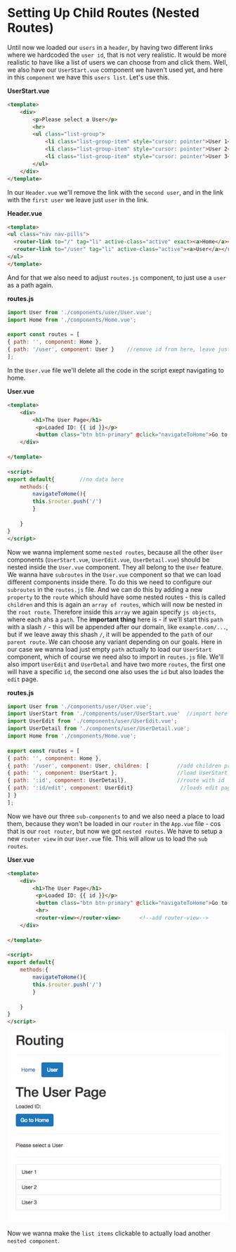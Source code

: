 # Setting Up Child Routes (Nested Routes)

Until now we loaded our `users` in a `header`, by having two different links where we hardcoded the `user id`, that is not very realistic. It would be more realistic to have like a list of users we can choose from and click them. Well, we also have our `UserStart.vue` component we haven't used yet, and here in this `component` we have this `users list`. Let's use this. 

**UserStart.vue**

```html
<template>
    <div>
        <p>Please select a User</p>
        <hr>
        <ul class="list-group">
            <li class="list-group-item" style="cursor: pointer">User 1</li>
            <li class="list-group-item" style="cursor: pointer">User 2</li>
            <li class="list-group-item" style="cursor: pointer">User 3</li>
        </ul>
    </div>
</template>
```

In our `Header.vue` we'll remove the link with the `second user`, and in the link with the `first user` we leave just `user` in the link. 

**Header.vue**

```html
<template>
<ul class="nav nav-pills">
  <router-link to="/" tag="li" active-class="active" exact><a>Home</a></router-link>
  <router-link to="/user" tag="li" active-class="active"><a>User</a></router-link> <!--one user link here-->
</ul>
</template>
```

And for that we also need to adjust `routes.js` component, to just use a `user` as a path again.

**routes.js**

```js
import User from './components/user/User.vue';
import Home from './components/Home.vue';

export const routes = [
{ path: '', component: Home },
{ path: '/user', component: User }    //remove id from here, leave just user 
];
```

In the `User.vue` file we'll delete all the code in the script exept navigating to home.

**User.vue**

```html
<template>
    <div>
        <h1>The User Page</h1>
         <p>Loaded ID: {{ id }}</p>  
         <button class="btn btn-primary" @click="navigateToHome">Go to Home</button>
    </div>

</template>

<script>
export default{        //no data here 
    methods:{
        navigateToHome(){
        this.$router.push('/')
        }
        
    }
}
</script>
```

Now we wanna implement some `nested routes`, because all the other `User` components (`UserStart.vue`, `UserEdit.vue`, `UserDetail.vue`) should be nested inside the `User.vue` component. They all belong to the `User` feature. We wanna have `subroutes` in the `User.vue` component so that we can load different components inside there.  To do this we need to configure our `subroutes` in the `routes.js` file. And we can do this by adding a new `property` to the `route` which should have some nested routes - this is called `children` and this is again an `array of routes`, which will now be nested in the `root route`. Therefore inside this `array` we again specify `js objects`, where each ahs a `path`. The **important thing** here is - if we'll start this `path` with a slash `/`   - this will be appended after our domain, like `example.com/...`, but if we leave away this shash `/`, it will be appended to the `path` of our `parent route`. We can choose any variant depending on our goals. 
Here in our case we wanna load just empty `path` actually to load our `UserStart` component, which of course we need also to import in `routes.js` file. We'll also import `UserEdit` and `UserDetal` and have two more `routes`, the first one will have a specific `id`, the second one also uses the `id` but also loades the `edit` page. 

**routes.js**

```js
import User from './components/user/User.vue';
import UserStart from './components/user/UserStart.vue'  //import here 
import UserEdit from './components/user/UserEdit.vue';
import UserDetail from './components/user/UserDetail.vue';
import Home from './components/Home.vue';

export const routes = [
{ path: '', component: Home },
{ path: '/user', component: User, children: [         //add children property
{ path: '', component: UserStart },                   //load UserStart component 
{ path: ':id', component: UserDetail},                //route with id 
{ path: ':id/edit', component: UserEdit}               //loads edit page 
] }    
];
```

Now we have our three `sub-components` to and we also need a place to load them, because they won't be loaded in our `router` in the `App.vue` file   - cos that is our `root router`, but now we got `nested routes`. We have to setup a new `router view` in our `User.vue` file. This will allow us to load the `sub routes`. 

**User.vue**

```html
<template>
    <div>
        <h1>The User Page</h1>
         <p>Loaded ID: {{ id }}</p>  
         <button class="btn btn-primary" @click="navigateToHome">Go to Home</button>
         <hr>
         <router-view></router-view>      <!--add router-view-->
    </div>

</template>

<script>
export default{        
    methods:{
        navigateToHome(){
        this.$router.push('/')
        }
        
    }
}
</script>
```

![nested-routes](../nested-routes.png)

Now we wanna make the `list items` clickable to actually load another `nested component`. 